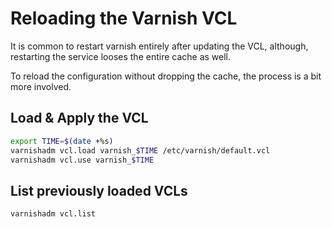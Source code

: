 # Reloading the Varnish VCL

It is common to restart varnish entirely after updating the VCL, although, restarting the service looses the entire cache as well.

To reload the configuration without dropping the cache, the process is a bit more involved.

## Load & Apply the VCL
```sh
export TIME=$(date +%s)
varnishadm vcl.load varnish_$TIME /etc/varnish/default.vcl
varnishadm vcl.use varnish_$TIME
```

## List previously loaded VCLs
```sh
varnishadm vcl.list
```